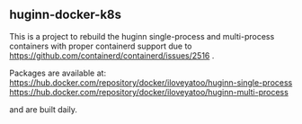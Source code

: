 ## huginn-docker-k8s

This is a project to rebuild the huginn single-process and multi-process containers with proper containerd support due to https://github.com/containerd/containerd/issues/2516 .

Packages are available at:
https://hub.docker.com/repository/docker/iloveyatoo/huginn-single-process
https://hub.docker.com/repository/docker/iloveyatoo/huginn-multi-process

and are built daily.
